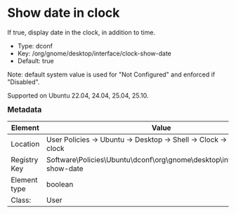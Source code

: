 # Show date in clock

If true, display date in the clock, in addition to time.

- Type: dconf
- Key: /org/gnome/desktop/interface/clock-show-date
- Default: true

Note: default system value is used for "Not Configured" and enforced if "Disabled".

Supported on Ubuntu 22.04, 24.04, 25.04, 25.10.



<span style="font-size: larger;">**Metadata**</span>

| Element      | Value            |
| ---          | ---              |
| Location     | User Policies -> Ubuntu -> Desktop -> Shell -> Clock -> Show date in clock    |
| Registry Key | Software\Policies\Ubuntu\dconf\org\gnome\desktop\interface\clock-show-date         |
| Element type | boolean |
| Class:       | User       |
